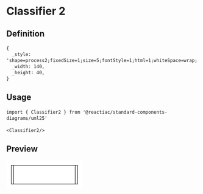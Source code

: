 # Classifier 2

## Definition

```
{
  _style: 'shape=process2;fixedSize=1;size=5;fontStyle=1;html=1;whiteSpace=wrap;',
  _width: 140,
  _height: 40,
}
```

## Usage

```
import { Classifier2 } from '@reactiac/standard-components-diagrams/uml25'

<Classifier2/>
```

## Preview

<img src="./classifier-2.png" width="200"/>
